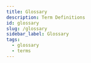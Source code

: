 ```yaml
---
title: Glossary
description: Term Definitions
id: glossary
slug: /glossary
sidebar_label: Glossary
tags:
  - glossary
  - terms
---
```

